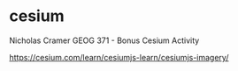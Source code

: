 # cesium
Nicholas Cramer
GEOG 371 - Bonus Cesium Activity

https://cesium.com/learn/cesiumjs-learn/cesiumjs-imagery/